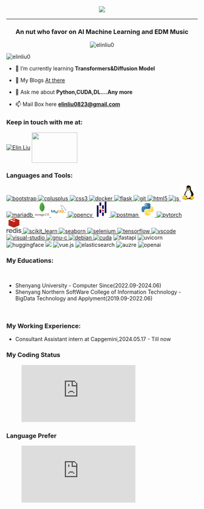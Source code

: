 <div align="center"><img src="https://readme-typing-svg.demolab.com/?font=Fira+Code&pause=1000&width=435&lines=sprintf(%22Hi%20there:is%20Elin%22);&center=true&size=27"></div>
<hr height="5">
<h3 align="center">An nut who favor on AI Machine Learning and EDM Music</h3>
<p align="center"> <img src="https://komarev.com/ghpvc/?username=elinliu0&label=Profile%20views&color=0e75b6&style=flat" alt="elinliu0" /> </p>

<p align="left"> <img src="https://github-profile-trophy.vercel.app/?username=elinliu0&theme=gruvbox&no-bg=true&hide_border=true" alt="elinliu0" /></a> </p>

- 🌱 I’m currently learning **Transformers&Diffusion Model**

- 📝 My Blogs [At there](https://blog.csdn.net/Deaohst)

- 💬 Ask me about **Python,CUDA,DL....Any more**

- 📫 Mail Box here **elinliu0823@gmail.com**

<h3 align="left">Keep in touch with me at:</h3>
<p align="left">
<a href="https://www.linkedin.com/in/elin-liu-a8968522a/" target="blank"><img align="center" src="https://www.svgrepo.com/show/452047/linkedin-1.svg" alt="Elin Liu" height="30" width="40" /></a>
  <a href="https://space.bilibili.com/107674435"><img align="center" src="https://s1.hdslb.com/bfs/static/jinkela/space/asserts/icon-auth.png" width="120" height="80" ></a>

</p>


<h3 align="left">Languages and Tools:</h3>
<p align="left"> <a href="https://getbootstrap.com" target="_blank" rel="noreferrer"> <img src="https://www.svgrepo.com/show/353498/bootstrap.svg" alt="bootstrap" width="40" height="40"/> </a> <a href="https://learn.microsoft.com/en-us/dotnet/csharp/" target="_blank" rel="noreferrer"> <img src="https://www.svgrepo.com/show/452184/csharp.svg" alt="cplusplus" width="40" height="40"/> </a> <a href="https://www.w3schools.com/css/" target="_blank" rel="noreferrer"> <img src="https://www.svgrepo.com/show/508795/css3-02.svg" alt="css3" width="40" height="40"/> </a> <a href="https://www.docker.com/" target="_blank" rel="noreferrer"> <img src="https://www.svgrepo.com/show/452192/docker.svg" alt="docker" width="40" height="40"/> </a> <a href="https://flask.palletsprojects.com/" target="_blank" rel="noreferrer"> <img src="https://www.vectorlogo.zone/logos/pocoo_flask/pocoo_flask-icon.svg" alt="flask" width="40" height="40"/> </a> <a href="https://git-scm.com/" target="_blank" rel="noreferrer"> <img src="https://www.vectorlogo.zone/logos/git-scm/git-scm-icon.svg" alt="git" width="40" height="40"/> </a> <a href="https://www.w3.org/html/" target="_blank" rel="noreferrer"> <img src="https://www.svgrepo.com/show/452228/html-5.svg" alt="html5" width="40" height="40"/> <a href="https://www.w3schools.com/js/" target="_blank" rel="noreferrer"> <img src="https://www.svgrepo.com/show/452045/js.svg" alt="js" width="40" height="40"/> </a> <a href="https://www.linux.org/" target="_blank" rel="noreferrer"> <img src="https://raw.githubusercontent.com/devicons/devicon/master/icons/linux/linux-original.svg" alt="linux" width="40" height="40"/> </a> <a href="https://mariadb.org/" target="_blank" rel="noreferrer"> <img src="https://www.vectorlogo.zone/logos/mariadb/mariadb-icon.svg" alt="mariadb" width="40" height="40"/> </a> <a href="https://www.mongodb.com/" target="_blank" rel="noreferrer"> <img src="https://raw.githubusercontent.com/devicons/devicon/master/icons/mongodb/mongodb-original-wordmark.svg" alt="mongodb" width="40" height="40"/> </a> <a href="https://www.mysql.com/" target="_blank" rel="noreferrer"> <img src="https://raw.githubusercontent.com/devicons/devicon/master/icons/mysql/mysql-original-wordmark.svg" alt="mysql" width="40" height="40"/> </a> <a href="https://opencv.org/" target="_blank" rel="noreferrer"> <img src="https://www.vectorlogo.zone/logos/opencv/opencv-icon.svg" alt="opencv" width="40" height="40"/> </a> <a href="https://pandas.pydata.org/" target="_blank" rel="noreferrer"> <img src="https://raw.githubusercontent.com/devicons/devicon/2ae2a900d2f041da66e950e4d48052658d850630/icons/pandas/pandas-original.svg" alt="pandas" width="40" height="40"/> </a> <a href="https://postman.com" target="_blank" rel="noreferrer"> <img src="https://www.vectorlogo.zone/logos/getpostman/getpostman-icon.svg" alt="postman" width="40" height="40"/> </a> <a href="https://www.python.org" target="_blank" rel="noreferrer"> <img src="https://raw.githubusercontent.com/devicons/devicon/master/icons/python/python-original.svg" alt="python" width="40" height="40"/> </a> <a href="https://pytorch.org/" target="_blank" rel="noreferrer"> <img src="https://www.vectorlogo.zone/logos/pytorch/pytorch-icon.svg" alt="pytorch" width="40" height="40"/> </a> <a href="https://redis.io" target="_blank" rel="noreferrer"> <img src="https://raw.githubusercontent.com/devicons/devicon/master/icons/redis/redis-original-wordmark.svg" alt="redis" width="40" height="40"/> </a> <a href="https://scikit-learn.org/" target="_blank" rel="noreferrer"> <img src="https://upload.wikimedia.org/wikipedia/commons/0/05/Scikit_learn_logo_small.svg" alt="scikit_learn" width="40" height="40"/> </a> <a href="https://seaborn.pydata.org/" target="_blank" rel="noreferrer"> <img src="https://seaborn.pydata.org/_images/logo-mark-lightbg.svg" alt="seaborn" width="40" height="40"/> </a> <a href="https://www.selenium.dev" target="_blank" rel="noreferrer"> <img src="https://raw.githubusercontent.com/detain/svg-logos/780f25886640cef088af994181646db2f6b1a3f8/svg/selenium-logo.svg" alt="selenium" width="40" height="40"/> </a> <a href="https://www.tensorflow.org" target="_blank" rel="noreferrer"> <img src="https://www.vectorlogo.zone/logos/tensorflow/tensorflow-icon.svg" alt="tensorflow" width="40" height="40"/> </a> <a href="https://code.visualstudio.com/"> <img src="https://images-eds-ssl.xboxlive.com/image?url=Q_rwcVSTCIytJ0KOzcjWTYtI_MIrVq4WfN7M.qN7gV3ayNiQeJK6Uxg366DH3bnRmVWMFBWWyXonVyp6x0RYE1elb_jkQQQH7FwsNBBqQO4iFrOIwXtaGkMjmrISfBfgMsCEGwIBPArmzCSVWYx1zA--&format=source" target="_blank" rel="noreferrer" width="40" height="40" alt="vscode"> </a> <a href="https://visualstudio.microsoft.com/zh-hans/"> <img src="https://upload.wikimedia.org/wikipedia/commons/thumb/2/2c/Visual_Studio_Icon_2022.svg/1200px-Visual_Studio_Icon_2022.svg.png" alt="visual-studio" width="40" height="40"/> </a> <a href="#" > <img src="https://upload.wikimedia.org/wikipedia/commons/1/19/C_Logo.png" alt="gnu-c" width="40" height="40"> </a> <a href="https://www.debian.org/"> <img src="https://www.debian.org/Pics/openlogo-50.png" alt="debian" width="40" height="40"> </a> <a href="https://developer.nvidia.com/cuda-toolkit"><img src="https://www.svgrepo.com/show/373541/cuda.svg" alt="cuda" width="40" height="40"></a> <a src="https://fastapi.tiangolo.com/"> <img src="https://www.svgrepo.com/show/330413/fastapi.svg" alt="fastapi" width="40" height="40"> </a> <a src="https://www.uvicorn.org/"> <img src="https://www.uvicorn.org/uvicorn.png" width="40" height="40" alt="uvicorn"> </a> <a src="https://huggingface.co/"> <img src="https://huggingface.co/front/assets/huggingface_logo-noborder.svg" width="40" height="40" alt="huggingface"> </a> <a src="https://www.langchain.com/"><img src="https://avatars.githubusercontent.com/u/126733545?s=48&v=4"></a> <a src="https://v2.cn.vuejs.org/"> <img src="https://www.svgrepo.com/show/452130/vue.svg" width="40" height="40" alt="vue.js"> </a> 
<a src="https://www.elastic.co/"><img src="https://www.svgrepo.com/download/303574/elasticsearch-logo.svg" width="40" height="40" alt="elasticsearch"></a>
<a src="https://portal.azure.com"><img src="https://www.svgrepo.com/download/331302/azure-v2.svg" width="40" height="40" alt="auzre"></a>
<a src="https://chat.openai.com"><img src="https://www.svgrepo.com/download/306500/openai.svg" width="40" height="40" alt="openai"></a>
</p>
<h3 align="left">My Educations:</h3>
<br>

- Shenyang University - Computer Since(2022.09-2024.06)
- Shenyang Northern SoftWare College of Information Technology - BigData Technology and Applyment(2019.09-2022.06)

<br>

<h3 align="left">My Working Experience:</h3>

- Consultant Assistant intern at Capgemini,2024.05.17 - Till now</p>
  
<h3>My Coding Status</h3>
<figure><embed src="https://wakatime.com/share/@Elin/10f76561-193e-4a61-a3bd-0920cf77784f.svg"></embed></figure>

<h3>Language Prefer</h3>
<figure><embed src="https://wakatime.com/share/@Elin/e5d1fb48-d1fd-4fbe-8197-6e2c2bc31d91.svg"></embed></figure>
